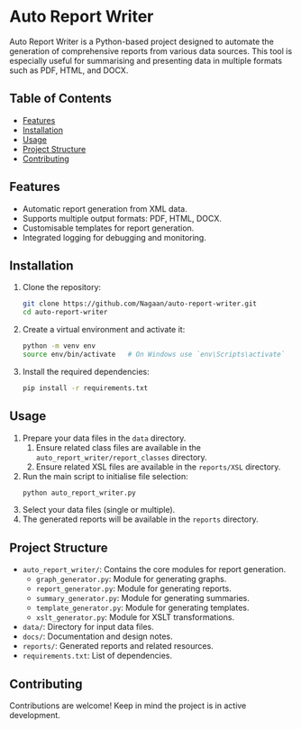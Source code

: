 # Auto Report Writer

Auto Report Writer is a Python-based project designed to automate the generation of comprehensive reports from various data sources. This tool is especially useful for summarising and presenting data in multiple formats such as PDF, HTML, and DOCX.

## Table of Contents
- [Features](#features)
- [Installation](#installation)
- [Usage](#usage)
- [Project Structure](#project-structure)
- [Contributing](#contributing)

## Features
- Automatic report generation from XML data.
- Supports multiple output formats: PDF, HTML, DOCX.
- Customisable templates for report generation.
- Integrated logging for debugging and monitoring.

## Installation
1. Clone the repository:
    ```bash
    git clone https://github.com/Nagaan/auto-report-writer.git
    cd auto-report-writer
    ```
2. Create a virtual environment and activate it:
    ```bash
    python -m venv env
    source env/bin/activate   # On Windows use `env\Scripts\activate`
    ```
3. Install the required dependencies:
    ```bash
    pip install -r requirements.txt
    ```

## Usage
1. Prepare your data files in the `data` directory.
   1. Ensure related class files are available in the `auto_report_writer/report_classes` directory.
   2. Ensure related XSL files are available in the `reports/XSL` directory.
2. Run the main script to initialise file selection:
    ```bash
    python auto_report_writer.py
    ```
3. Select your data files (single or multiple).
4. The generated reports will be available in the `reports` directory.

## Project Structure
- `auto_report_writer/`: Contains the core modules for report generation.
    - `graph_generator.py`: Module for generating graphs.
    - `report_generator.py`: Module for generating reports.
    - `summary_generator.py`: Module for generating summaries.
    - `template_generator.py`: Module for generating templates.
    - `xslt_generator.py`: Module for XSLT transformations.
- `data/`: Directory for input data files.
- `docs/`: Documentation and design notes.
- `reports/`: Generated reports and related resources.
- `requirements.txt`: List of dependencies.

## Contributing
Contributions are welcome! Keep in mind the project is in active development.
